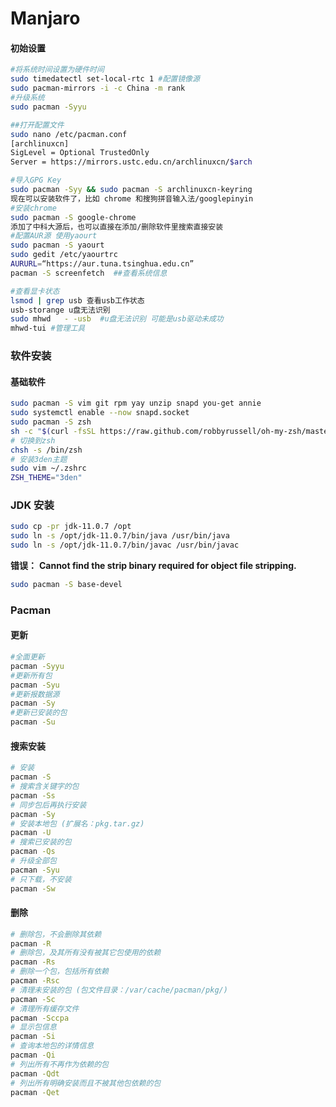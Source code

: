 # Manjaro

####  初始设置

```bash
#将系统时间设置为硬件时间
sudo timedatectl set-local-rtc 1 #配置镜像源
sudo pacman-mirrors -i -c China -m rank 
#升级系统
sudo pacman -Syyu
```

```bash
##打开配置文件
sudo nano /etc/pacman.conf
[archlinuxcn]
SigLevel = Optional TrustedOnly
Server = https://mirrors.ustc.edu.cn/archlinuxcn/$arch
```

```bash
#导入GPG Key
sudo pacman -Syy && sudo pacman -S archlinuxcn-keyring
现在可以安装软件了，比如 chrome 和搜狗拼音输入法/googlepinyin
#安装chrome
sudo pacman -S google-chrome
添加了中科大源后，也可以直接在添加/删除软件里搜索直接安装
#配置AUR源 使用yaourt
sudo pacman -S yaourt
sudo gedit /etc/yaourtrc
AURURL=“https://aur.tuna.tsinghua.edu.cn”
pacman -S screenfetch  ##查看系统信息
```

```bash
#查看显卡状态
lsmod | grep usb 查看usb工作状态
usb-storange u盘无法识别
sudo mhwd   - -usb  #u盘无法识别 可能是usb驱动未成功
mhwd-tui #管理工具
```

### 软件安装

#### 基础软件

```bash
sudo pacman -S vim git rpm yay unzip snapd you-get annie
sudo systemctl enable --now snapd.socket
sudo pacman -S zsh
sh -c "$(curl -fsSL https://raw.github.com/robbyrussell/oh-my-zsh/master/tools/install.sh)"
# 切换到zsh
chsh -s /bin/zsh
# 安装3den主题
sudo vim ~/.zshrc
ZSH_THEME="3den"
```



### JDK 安装

```bash
sudo cp -pr jdk-11.0.7 /opt
sudo ln -s /opt/jdk-11.0.7/bin/java /usr/bin/java
sudo ln -s /opt/jdk-11.0.7/bin/javac /usr/bin/javac
```

**错误：** **Cannot find the strip binary required for object file stripping.**

```bash
sudo pacman -S base-devel 
```

### Pacman

#### 更新

```bash
#全面更新
pacman -Syyu 
#更新所有包
pacman -Syu
#更新报数据源
pacman -Sy
#更新已安装的包
pacman -Su
```

#### 搜索安装

```bash
# 安装
pacman -S
# 搜索含关键字的包
pacman -Ss
# 同步包后再执行安装
pacman -Sy
# 安装本地包 (扩展名：pkg.tar.gz)
pacman -U
# 搜索已安装的包
pacman -Qs
# 升级全部包
pacman -Syu
# 只下载，不安装
pacman -Sw
```

#### 删除

```bash
# 删除包，不会删除其依赖
pacman -R
# 删除包，及其所有没有被其它包使用的依赖
pacman -Rs
# 删除一个包，包括所有依赖
pacman -Rsc
# 清理未安装的包 (包文件目录：/var/cache/pacman/pkg/)
pacman -Sc
# 清理所有缓存文件
pacman -Sccpa
# 显示包信息
pacman -Si
# 查询本地包的详情信息
pacman -Qi
# 列出所有不再作为依赖的包
pacman -Qdt
# 列出所有明确安装而且不被其他包依赖的包
pacman -Qet
```

